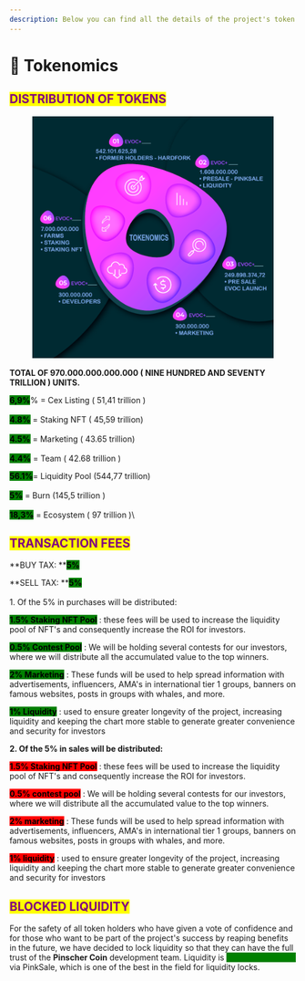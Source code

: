 ```yaml
---
description: Below you can find all the details of the project's token distribution.
---
```


# 🐳 Tokenomics

## <mark style="color:purple;">DISTRIBUTION OF TOKENS</mark>

<figure><img src="../.gitbook/assets/tokenomics.png" alt=""><figcaption></figcaption></figure>

**TOTAL OF 970.000.000.000.000 ( NINE HUNDRED AND SEVENTY TRILLION ) UNITS.**

<mark style="background-color:green;">**6,9%**</mark>% =  Cex Listing ( 51,41 trillion )  \
\
<mark style="background-color:green;">**4.8%**</mark> =  Staking NFT ( 45,59 trillion) \
\
<mark style="background-color:green;">**4.5%**</mark> =  Marketing   ( 43.65 trillion) \
\
<mark style="background-color:green;">**4.4%**</mark> = Team    ( 42.68 trillion )

<mark style="background-color:green;">**56.1%**</mark>= Liquidity Pool (544,77 trillion) \
\
<mark style="background-color:green;">**5%**</mark>   = Burn (145,5 trillion ) \
\
<mark style="background-color:green;">**18,3%**</mark>   = Ecosystem ( 97 trillion )\




## <mark style="color:purple;">TRANSACTION FEES</mark>&#x20;

**BUY TAX: **<mark style="background-color:green;">**5%**</mark>

**SELL TAX: **<mark style="background-color:green;">**5%**</mark>\
\
1\. Of the 5% in purchases will be distributed:&#x20;

<mark style="background-color:green;">**1.5% Staking NFT Pool**</mark> : these fees will be used to increase the liquidity pool of NFT's and consequently increase the ROI for investors.

<mark style="background-color:green;">**0.5% Contest Pool**</mark> : We will be holding several contests for our investors, where we will distribute all the accumulated value to the top winners.

&#x20;<mark style="background-color:green;">**2% Marketing**</mark> : These funds will be used to help spread information with advertisements, influencers, AMA's in international tier 1 groups, banners on famous websites, posts in groups with whales, and more.

&#x20;<mark style="background-color:green;">**1% Liquidity**</mark> : used to ensure greater longevity of the project, increasing liquidity and keeping the chart more stable to generate greater convenience and security for investors

**2. Of the 5% in sales will be distributed:**&#x20;

<mark style="background-color:red;">**1.5% Staking NFT Pool**</mark> : these fees will be used to increase the liquidity pool of NFT's and consequently increase the ROI for investors.

<mark style="background-color:red;">**0.5% contest pool**</mark> : We will be holding several contests for our investors, where we will distribute all the accumulated value to the top winners.

<mark style="background-color:red;">**2% marketing**</mark> : These funds will be used to help spread information with advertisements, influencers, AMA's in international tier 1 groups, banners on famous websites, posts in groups with whales, and more.

<mark style="background-color:red;">**1% liquidity**</mark> : used to ensure greater longevity of the project, increasing liquidity and keeping the chart more stable to generate greater convenience and security for investors



## <mark style="color:purple;">BLOCKED LIQUIDITY</mark>&#x20;

For the safety of all token holders who have given a vote of confidence and for those who want to be part of the project's success by reaping benefits in the future, we have decided to lock liquidity so that they can have the full trust of the **Pinscher Coin** development team. Liquidity is <mark style="color:green;background-color:green;">**locked for 2 years**</mark> via PinkSale, which is one of the best in the field for liquidity locks.
